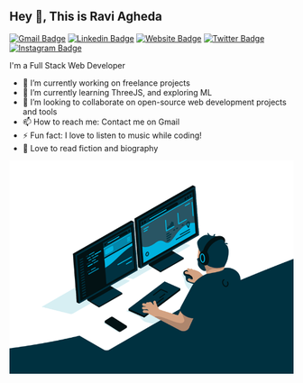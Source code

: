 ## Hey 👋, This is Ravi Agheda

[![Gmail Badge](https://img.shields.io/badge/-Gmail-c14438?style=flat-square&logo=Gmail&logoColor=white&link=mailto:rsagheda123@gmail.com)](mailto:rsagheda123@gmail.com)
[![Linkedin Badge](https://img.shields.io/badge/-LinkedIn-0e76a8?style=flat-square&logo=Linkedin&logoColor=white)](https://linkedin.com/in/raviagheda)
[![Website Badge](https://img.shields.io/badge/Website-3b5998?style=flat-square&logo=google-chrome&logoColor=white)](https://raviagheda.github.io/)
[![Twitter Badge](https://img.shields.io/badge/-Twitter-00acee?style=flat-square&logo=Twitter&logoColor=white)](https://twitter.com/RaviAgheda)
[![Instagram Badge](https://img.shields.io/badge/-Instagram-e4405f?style=flat-square&logo=Instagram&logoColor=white)](https://instagram.com/ravi_agheda/)

<p align='left'>
  I'm a Full Stack Web Developer
  
  - 🔭 I’m currently working on freelance projects
  - 🌱 I’m currently learning ThreeJS, and exploring ML
  - 👯 I’m looking to collaborate on open-source web development projects and tools
  - 📫 How to reach me: Contact me on Gmail
  - ⚡ Fun fact: I love to listen to music while coding!
  - 📖 Love to read fiction and biography
  
</p>

![Dev Image](https://raw.githubusercontent.com/raviagheda/raviagheda/main/code.gif)
